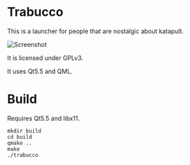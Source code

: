 Trabucco
========

This is a launcher for people that are nostalgic about katapult.

![Screenshot](http://i.imgur.com/sh166aS.jpg)

It is licensed under GPLv3.

It uses Qt5.5 and QML.

Build
=====

Requires Qt5.5 and libx11.


```
mkdir build
cd build
qmake ..
make
./trabucco
```
